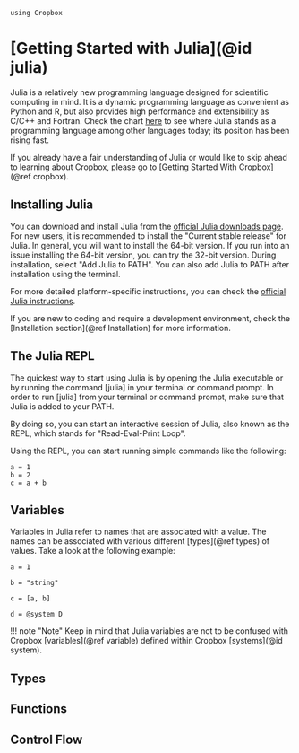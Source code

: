 ```@setup Cropbox
using Cropbox
```

# [Getting Started with Julia](@id julia)

Julia is a relatively new programming language designed for scientific computing in mind. It is a dynamic programming language as convenient as Python and R, but also provides high performance and extensibility as C/C++ and Fortran. Check the chart [here](https://www.tiobe.com/tiobe-index/) to see where Julia stands as a programming language among other languages today; its position has been rising fast.

If you already have a fair understanding of Julia or would like to skip ahead to learning about Cropbox, please go to [Getting Started With Cropbox](@ref cropbox).

## Installing Julia

You can download and install Julia from the [official Julia downloads page](https://julialang.org/downloads/). For new users, it is recommended to install the "Current stable release" for Julia. In general, you will want to install the 64-bit version. If you run into an issue installing the 64-bit version, you can try the 32-bit version. During installation, select "Add Julia to PATH". You can also add Julia to PATH after installation using the terminal.

For more detailed platform-specific instructions, you can check the [official Julia instructions](https://julialang.org/downloads/platform/).

If you are new to coding and require a development environment, check the [Installation section](@ref Installation) for more information.

## The Julia REPL

The quickest way to start using Julia is by opening the Julia executable or by running the command [julia] in your terminal or command prompt. In order to run [julia] from your terminal or command prompt, make sure that Julia is added to your PATH. 

By doing so, you can start an interactive session of Julia, also known as the REPL, which stands for "Read-Eval-Print Loop".

Using the REPL, you can start running simple commands like the following:

```@repl
a = 1
b = 2
c = a + b
```

## Variables

Variables in Julia refer to names that are associated with a value. The names can be associated with various different [types](@ref types) of values. Take a look at the following example:

```@example Cropbox
a = 1

b = "string"

c = [a, b]

d = @system D
```

!!! note "Note"
    Keep in mind that Julia variables are not to be confused with Cropbox [variables](@ref variable) defined within Cropbox [systems](@id system).

## Types

## Functions

## Control Flow
